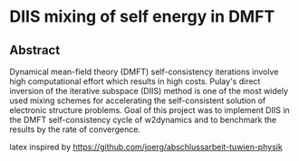 # DIIS mixing of self energy in DMFT

## Abstract

Dynamical mean-field theory (DMFT) self-consistency iterations involve high computational effort which results in high costs. Pulay's direct inversion of the iterative subspace (DIIS) method is one of the most widely used mixing schemes for accelerating the self-consistent solution of electronic structure problems. Goal of this project was to implement DIIS in the DMFT self-consistency cycle of w2dynamics and to benchmark the results by the rate of convergence.

latex inspired by https://github.com/joerg/abschlussarbeit-tuwien-physik
